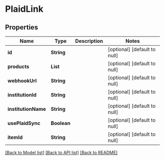 # PlaidLink
## Properties

| Name | Type | Description | Notes |
|------------ | ------------- | ------------- | -------------|
| **id** | **String** |  | [optional] [default to null] |
| **products** | **List** |  | [optional] [default to null] |
| **webhookUrl** | **String** |  | [optional] [default to null] |
| **institutionId** | **String** |  | [optional] [default to null] |
| **institutionName** | **String** |  | [optional] [default to null] |
| **usePlaidSync** | **Boolean** |  | [optional] [default to null] |
| **itemId** | **String** |  | [optional] [default to null] |

[[Back to Model list]](../README.md#documentation-for-models) [[Back to API list]](../README.md#documentation-for-api-endpoints) [[Back to README]](../README.md)

